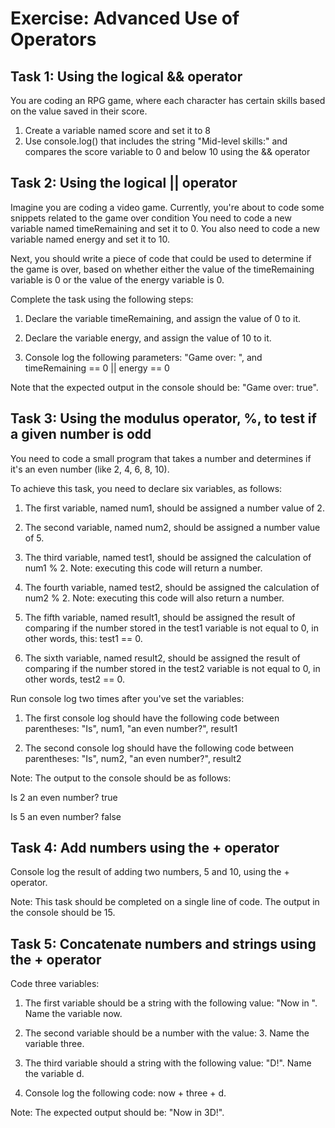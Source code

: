 # Exercise: Advanced Use of Operators

## Task 1: Using the logical && operator
You are coding an RPG game, where each character has certain skills based on the value saved in their score.

1. Create a variable named score and set it to 8
2. Use console.log() that includes the string "Mid-level skills:" and compares the score variable to 0 and below 10 using the && operator


## Task 2: Using the logical || operator
Imagine you are coding a video game. Currently, you're about to code some snippets related to the game over condition
You need to code a new variable named timeRemaining and set it to 0. You also need to code a new variable named energy and set it to 10.

Next, you should write a piece of code that could be used to determine if the game is over, based on whether either the value of the timeRemaining variable is 0 or the value of the energy variable is 0.

Complete the task using the following steps:

1. Declare the variable timeRemaining, and assign the value of 0 to it.

2. Declare the variable energy, and assign the value of 10 to it.

3. Console log the following parameters: "Game over: ", and timeRemaining == 0 || energy == 0

Note that the expected output in the console should be: "Game over: true".


## Task 3: Using the modulus operator, %, to test if a given number is odd
You need to code a small program that takes a number and determines if it's an even number (like 2, 4, 6, 8, 10).

To achieve this task, you need to declare six variables, as follows:

1. The first variable, named num1,  should be assigned a number value of 2.

2. The second variable, named num2, should be assigned a number value of 5.

3. The third variable, named test1, should be assigned the calculation of num1 % 2. Note: executing this code will return a number.

4. The fourth variable, named test2, should be assigned the calculation of num2 % 2. Note: executing this code will also return a number.

5. The fifth variable, named result1, should be assigned the result of comparing if the number stored in the test1 variable is not equal to 0, in other words, this: test1 == 0.

6. The sixth variable, named result2, should be assigned the result of comparing if the number stored in the test2 variable is not equal to 0, in other words, test2 == 0.

Run console log two times after you've set the variables:

1. The first console log should have the following code between parentheses: "Is", num1, "an even number?", result1

2. The second console log should have the following code between parentheses: "Is", num2, "an even number?", result2

Note: The output to the console should be as follows:

Is 2 an even number? true

Is 5 an even number? false

## Task 4: Add numbers using the + operator
Console log the result of adding two numbers, 5 and 10, using the + operator.

Note: This task should be completed on a single line of code. The output in the console should be 15.

## Task 5: Concatenate numbers and strings using the + operator
Code three variables:

1. The first variable should be a string with the following value: "Now in ". Name the variable now.

2. The second variable should be a number with the value: 3. Name the variable three.

3. The third variable should a string with the following value: "D!". Name the variable d.

4. Console log the following code: now + three + d.

Note: The expected output should be: "Now in 3D!".